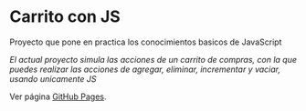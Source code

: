 # Carrito con JS

Proyecto que pone en practica los conocimientos basicos de JavaScript

*El actual proyecto simula las acciones de un carrito de compras, con la que puedes realizar las acciones de agregar, eliminar, incrementar y vaciar, usando unicamente JS*

Ver página [GitHub Pages](https://carrito-jab.netlify.app/).
